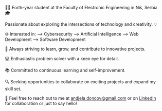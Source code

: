 👨‍💻 Forth-year student at the Faculty of Electronic Engineering in Niš, Serbia 🎓

Passionate about exploring the intersections of technology and creativity. 💡

🌐 Interested in:
    --> Cybersecurity
    --> Artificial Intelligence
    --> Web Development
    --> Software Development
    
      
🚀 Always striving to learn, grow, and contribute to innovative projects.

💻 Enthusiastic problem solver with a keen eye for detail.

📚 Committed to continuous learning and self-improvement.

🔍 Seeking opportunities to collaborate on exciting projects and expand my skill set.

📧 Feel free to reach out to me at andjela.doncov@gmail.com or on [LinkedIn](www.linkedin.com/in/andjela-doncov-341bb6299) for collaboration or just to say hello!

<!---
andjelaadoncov/andjelaadoncov is a ✨ special ✨ repository because its `README.md` (this file) appears on your GitHub profile.
You can click the Preview link to take a look at your changes.
--->
